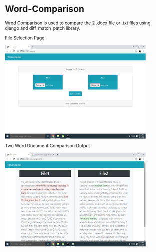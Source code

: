 # Word-Comparison
Wrod Comparison is used to compare the 2 .docx file or .txt files using django and diff_match_patch library.


File Selection Page

<a href="url"><img src="https://github.com/shahparth4299/Word-Comparison/blob/master/wordcomparison/output/home.png" align="center" height="300" width="450" ></a>
<br>

Two Word Document Comparison Output

<a href="url"><img src="https://github.com/shahparth4299/Word-Comparison/blob/master/wordcomparison/output/comparison.png" align="center" height="300" width="450" ></a>
<br>
